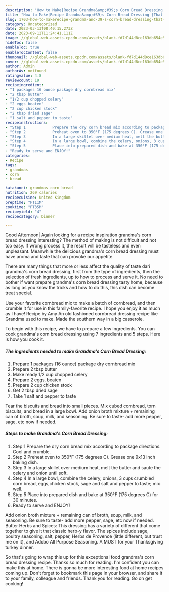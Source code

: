 ```yaml
---
description: "How to Make|Recipe Grandma&amp;#39;s Corn Bread Dressing {That is Simple"
title: "How to Make|Recipe Grandma&amp;#39;s Corn Bread Dressing {That is Simple"
slug: 1703-how-to-makerecipe-grandma-and-39-s-corn-bread-dressing-that-is-simple
category: Uncategorized
date: 2023-03-13T08:40:15.273Z
date: 2023-09-12T11:24:41.111Z
image: //global-web-assets.cpcdn.com/assets/blank-fd7d144d8ce163db654e5a02c40b08a2775adb7897d16e4062681dc7e1b2800f.png
hideToc: false
enableToc: true
enableTocContent: false
thumbnail: //global-web-assets.cpcdn.com/assets/blank-fd7d144d8ce163db654e5a02c40b08a2775adb7897d16e4062681dc7e1b2800f.png
cover: //global-web-assets.cpcdn.com/assets/blank-fd7d144d8ce163db654e5a02c40b08a2775adb7897d16e4062681dc7e1b2800f.png
author: Admin
authorAv: notfound
ratingvalue: 4.8
reviewcount: 19
recipeingredient:
- "1 packages 16 ounce package dry cornbread mix"
- "2 tbsp butter"
- "1/2 cup chopped celery"
- "2 eggs beaten"
- "2 cup chicken stock"
- "2 tbsp dried sage"
- "1 salt and pepper to taste"
recipeinstructions:
- "Step 1            Prepare the dry corn bread mix according to package directions. Cool and crumble."
- "Step 2            Preheat oven to 350°F (175 degrees C). Grease one 9x13 inch baking dish."
- "Step 3            In a large skillet over medium heat, melt the butter and saute the celery and onion until soft."
- "Step 4            In a large bowl, combine the celery, onions, 3 cups crumbled corn bread, eggs,chicken stock, sage and salt and pepper to taste; mix well."
- "Step 5            Place into prepared dish and bake at 350°F (175 degrees C) for 30 minutes."
- "Ready to serve and ENJOY!"
categories:
- Recipe
tags:
- grandmas
- corn
- bread

katakunci: grandmas corn bread 
nutrition: 269 calories
recipecuisine: United Kingdom
preptime: "PT11M"
cooktime: "PT35M"
recipeyield: "4"
recipecategory: Dinner

---
```



Good Afternoon| Again looking for a recipe inspiration grandma&#39;s corn bread dressing interesting? The method of making is not difficult and not too easy. If wrong process it, the result will be tasteless and even unpleasant. Meanwhile the delicious grandma&#39;s corn bread dressing must have aroma and taste that can provoke our appetite.






There are many things that more or less affect the quality of taste dari grandma&#39;s corn bread dressing, first from the type of ingredients, then the selection of fresh ingredients, up to how to process and serve it. No need to bother if want prepare grandma&#39;s corn bread dressing tasty home, because as long as you know the tricks and how to do this, this dish can become treat  special.


Use your favorite cornbread mix to make a batch of cornbread, and then crumble it for use in this family-favorite recipe. I hope you enjoy it as much as I have! Recipe by Amy An old fashioned cornbread dressing recipe like Grandma used to make. Made the southern way in a big casserole.


To begin with this recipe, we have to prepare a few ingredients. You can cook grandma&#39;s corn bread dressing using 7 ingredients and 5 steps. Here is how you cook it.

<!--inarticleads1-->

##### The ingredients needed to make Grandma&#39;s Corn Bread Dressing:

1. Prepare 1 packages (16 ounce) package dry cornbread mix
1. Prepare 2 tbsp butter
1. Make ready 1/2 cup chopped celery
1. Prepare 2 eggs, beaten
1. Prepare 2 cup chicken stock
1. Get 2 tbsp dried sage
1. Take 1 salt and pepper to taste


Tear the biscuits and bread into small pieces. Mix cubed cornbread, torn biscuits, and bread in a large bowl. Add onion broth mixture + remaining can of broth, soup, milk, and seasoning. Be sure to taste- add more pepper, sage, etc now if needed. 

<!--inarticleads2-->

##### Steps to make Grandma&#39;s Corn Bread Dressing:

1. Step 1            Prepare the dry corn bread mix according to package directions. Cool and crumble.
1. Step 2            Preheat oven to 350°F (175 degrees C). Grease one 9x13 inch baking dish.
1. Step 3            In a large skillet over medium heat, melt the butter and saute the celery and onion until soft.
1. Step 4            In a large bowl, combine the celery, onions, 3 cups crumbled corn bread, eggs,chicken stock, sage and salt and pepper to taste; mix well.
1. Step 5            Place into prepared dish and bake at 350°F (175 degrees C) for 30 minutes.
1. Ready to serve and ENJOY!

Add onion broth mixture + remaining can of broth, soup, milk, and seasoning. Be sure to taste- add more pepper, sage, etc now if needed. Butter Herbs and Spices: This dressing has a variety of different that come together to give it that classic herb-y flavor. The spices include sage, poultry seasoning, salt, pepper, Herbs de Provence (little different, but trust me on it), and Adobo All Purpose Seasoning. A MUST for your Thanksgiving turkey dinner. 

So that's going to wrap this up for this exceptional food grandma&#39;s corn bread dressing recipe. Thanks so much for reading. I'm confident you can make this at home. There is gonna be more interesting food at home recipes coming up. Don't forget to bookmark this page in your browser, and share it to your family, colleague and friends. Thank you for reading. Go on get cooking!
